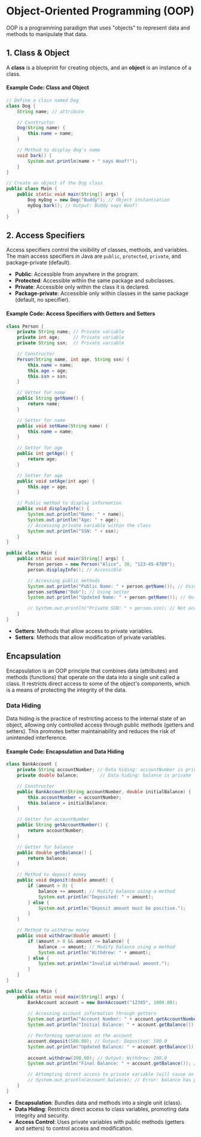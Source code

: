 

# **Object-Oriented Programming (OOP)**  
OOP is a programming paradigm that uses "objects" to represent data and methods to manipulate that data.


## **1. Class & Object**  
A **class** is a blueprint for creating objects, and an **object** is an instance of a class.

#### **Example Code: Class and Object**  
```java
// Define a class named Dog
class Dog {
    String name; // attribute

    // Constructor
    Dog(String name) {
        this.name = name;
    }

    // Method to display dog's name
    void bark() {
        System.out.println(name + " says Woof!");
    }
}

// Create an object of the Dog class
public class Main {
    public static void main(String[] args) {
        Dog myDog = new Dog("Buddy"); // Object instantiation
        myDog.bark(); // Output: Buddy says Woof!
    }
}
```


## **2. Access Specifiers**  
Access specifiers control the visibility of classes, methods, and variables. The main access specifiers in Java are `public`, `protected`, `private`, and package-private (default).

- **Public**: Accessible from anywhere in the program.
- **Protected**: Accessible within the same package and subclasses.
- **Private**: Accessible only within the class it is declared.
- **Package-private**: Accessible only within classes in the same package (default, no specifier).

#### **Example Code: Access Specifiers with Getters and Setters**  
```java
class Person {
    private String name; // Private variable
    private int age;     // Private variable
    private String ssn;  // Private variable

    // Constructor
    Person(String name, int age, String ssn) {
        this.name = name;
        this.age = age;
        this.ssn = ssn;
    }

    // Getter for name
    public String getName() {
        return name;
    }

    // Setter for name
    public void setName(String name) {
        this.name = name;
    }

    // Getter for age
    public int getAge() {
        return age;
    }

    // Setter for age
    public void setAge(int age) {
        this.age = age;
    }

    // Public method to display information
    public void displayInfo() {
        System.out.println("Name: " + name);
        System.out.println("Age: " + age);
        // Accessing private variable within the class
        System.out.println("SSN: " + ssn);
    }
}

public class Main {
    public static void main(String[] args) {
        Person person = new Person("Alice", 30, "123-45-6789");
        person.displayInfo(); // Accessible

        // Accessing public methods
        System.out.println("Public Name: " + person.getName()); // Using getter
        person.setName("Bob"); // Using setter
        System.out.println("Updated Name: " + person.getName()); // Output: Bob

        // System.out.println("Private SSN: " + person.ssn); // Not accessible, will cause an error
    }
}
```

- **Getters**: Methods that allow access to private variables.
- **Setters**: Methods that allow modification of private variables.


## **Encapsulation**  
Encapsulation is an OOP principle that combines data (attributes) and methods (functions) that operate on the data into a single unit called a class. It restricts direct access to some of the object's components, which is a means of protecting the integrity of the data.

### **Data Hiding**  
Data hiding is the practice of restricting access to the internal state of an object, allowing only controlled access through public methods (getters and setters). This promotes better maintainability and reduces the risk of unintended interference.

#### **Example Code: Encapsulation and Data Hiding**  
```java
class BankAccount {
    private String accountNumber; // Data hiding: accountNumber is private
    private double balance;        // Data hiding: balance is private

    // Constructor
    public BankAccount(String accountNumber, double initialBalance) {
        this.accountNumber = accountNumber;
        this.balance = initialBalance;
    }

    // Getter for accountNumber
    public String getAccountNumber() {
        return accountNumber;
    }

    // Getter for balance
    public double getBalance() {
        return balance;
    }

    // Method to deposit money
    public void deposit(double amount) {
        if (amount > 0) {
            balance += amount; // Modify balance using a method
            System.out.println("Deposited: " + amount);
        } else {
            System.out.println("Deposit amount must be positive.");
        }
    }

    // Method to withdraw money
    public void withdraw(double amount) {
        if (amount > 0 && amount <= balance) {
            balance -= amount; // Modify balance using a method
            System.out.println("Withdrew: " + amount);
        } else {
            System.out.println("Invalid withdrawal amount.");
        }
    }
}

public class Main {
    public static void main(String[] args) {
        BankAccount account = new BankAccount("12345", 1000.00);
        
        // Accessing account information through getters
        System.out.println("Account Number: " + account.getAccountNumber());
        System.out.println("Initial Balance: " + account.getBalance());

        // Performing operations on the account
        account.deposit(500.00); // Output: Deposited: 500.0
        System.out.println("Updated Balance: " + account.getBalance()); // Output: Updated Balance: 1500.0
        
        account.withdraw(200.00); // Output: Withdrew: 200.0
        System.out.println("Final Balance: " + account.getBalance()); // Output: Final Balance: 1300.0

        // Attempting direct access to private variable (will cause an error)
        // System.out.println(account.balance); // Error: balance has private access in BankAccount
    }
}
```



- **Encapsulation**: Bundles data and methods into a single unit (class).
- **Data Hiding**: Restricts direct access to class variables, promoting data integrity and security.
- **Access Control**: Uses private variables with public methods (getters and setters) to control access and modification.


